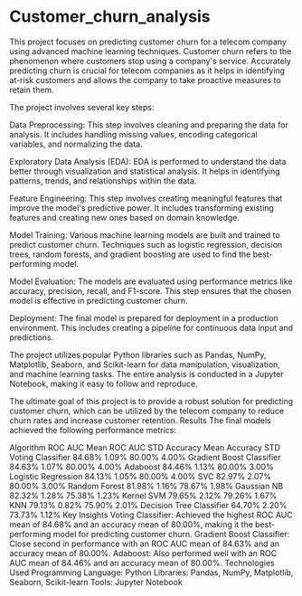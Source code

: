 # Customer_churn_analysis
This project focuses on predicting customer churn for a telecom company using advanced machine learning techniques. Customer churn refers to the phenomenon where customers stop using a company's service. Accurately predicting churn is crucial for telecom companies as it helps in identifying at-risk customers and allows the company to take proactive measures to retain them.

The project involves several key steps:

Data Preprocessing: This step involves cleaning and preparing the data for analysis. It includes handling missing values, encoding categorical variables, and normalizing the data.

Exploratory Data Analysis (EDA): EDA is performed to understand the data better through visualization and statistical analysis. It helps in identifying patterns, trends, and relationships within the data.

Feature Engineering: This step involves creating meaningful features that improve the model's predictive power. It includes transforming existing features and creating new ones based on domain knowledge.

Model Training: Various machine learning models are built and trained to predict customer churn. Techniques such as logistic regression, decision trees, random forests, and gradient boosting are used to find the best-performing model.

Model Evaluation: The models are evaluated using performance metrics like accuracy, precision, recall, and F1-score. This step ensures that the chosen model is effective in predicting customer churn.

Deployment: The final model is prepared for deployment in a production environment. This includes creating a pipeline for continuous data input and predictions.

The project utilizes popular Python libraries such as Pandas, NumPy, Matplotlib, Seaborn, and Scikit-learn for data manipulation, visualization, and machine learning tasks. The entire analysis is conducted in a Jupyter Notebook, making it easy to follow and reproduce.

The ultimate goal of this project is to provide a robust solution for predicting customer churn, which can be utilized by the telecom company to reduce churn rates and increase customer retention.
Results
The final models achieved the following performance metrics:

Algorithm	ROC AUC Mean	ROC AUC STD	Accuracy Mean	Accuracy STD
Voting Classifier	84.68%	1.09%	80.00%	4.00%
Gradient Boost Classifier	84.63%	1.07%	80.00%	4.00%
Adaboost	84.46%	1.13%	80.00%	3.00%
Logistic Regression	84.13%	1.05%	80.00%	4.00%
SVC	82.97%	2.07%	80.00%	3.00%
Random Forest	81.98%	1.16%	78.67%	1.98%
Gaussian NB	82.32%	1.28%	75.38%	1.23%
Kernel SVM	79.65%	2.12%	79.26%	1.67%
KNN	79.13%	0.82%	75.90%	2.01%
Decision Tree Classifier	64.70%	2.20%	73.73%	1.12%
Key Insights
Voting Classifier: Achieved the highest ROC AUC mean of 84.68% and an accuracy mean of 80.00%, making it the best-performing model for predicting customer churn.
Gradient Boost Classifier: Close second in performance with an ROC AUC mean of 84.63% and an accuracy mean of 80.00%.
Adaboost: Also performed well with an ROC AUC mean of 84.46% and an accuracy mean of 80.00%.
Technologies Used
Programming Language: Python
Libraries: Pandas, NumPy, Matplotlib, Seaborn, Scikit-learn
Tools: Jupyter Notebook
